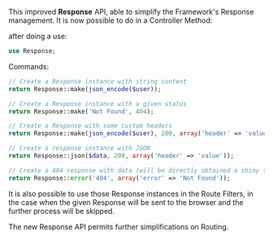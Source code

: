 This improved **Response** API, able to simplify the Framework's Response management. It is now possible to do in a Controller Method:

after doing a use:

```php
use Response;
```

Commands:

```php
// Create a Response instance with string content
return Response::make(json_encode($user));

// Create a Response instance with a given status
return Response::make('Not Found', 404);

// Create a Response with some custom headers
return Response::make(json_encode($user), 200, array('header' => 'value'));

// Create a response instance with JSON
return Response::json($data, 200, array('header' => 'value'));

// Create a 404 response with data (will be directly obtained a shiny themed Error Page)
return Response::error('404', array('error' => 'Not Found'));
```

It is also possible to use those Response instances in the Route Filters, in the case when the given Response will be sent to the browser and the further process will be skipped.

The new Response API permits further simplifications on Routing.